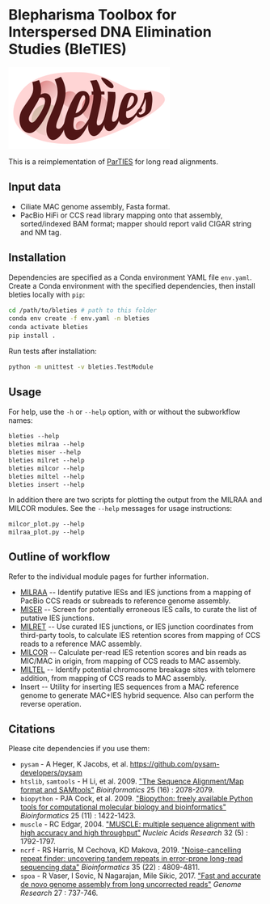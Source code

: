Blepharisma Toolbox for Interspersed DNA Elimination Studies (BleTIES)
======================================================================

![BLETIES logo](./bleties_logo.png)

This is a reimplementation of [ParTIES](https://github.com/oarnaiz/ParTIES) for 
long read alignments. 


Input data
----------

 * Ciliate MAC genome assembly, Fasta format.
 * PacBio HiFi or CCS read library mapping onto that assembly, sorted/indexed
   BAM format; mapper should report valid CIGAR string and NM tag.


Installation
------------

Dependencies are specified as a Conda environment YAML file `env.yaml`. Create a
Conda environment with the specified dependencies, then install bleties locally
with `pip`:

```bash
cd /path/to/bleties # path to this folder
conda env create -f env.yaml -n bleties
conda activate bleties
pip install .
```

Run tests after installation:

```bash
python -m unittest -v bleties.TestModule
```


Usage
-----

For help, use the `-h` or `--help` option, with or without the subworkflow 
names:

```
bleties --help
bleties milraa --help
bleties miser --help
bleties milret --help
bleties milcor --help
bleties miltel --help
bleties insert --help
```


In addition there are two scripts for plotting the output from the MILRAA and
MILCOR modules. See the `--help` messages for usage instructions:

```
milcor_plot.py --help
milraa_plot.py --help
```


Outline of workflow
-------------------

Refer to the individual module pages for further information.

 * [MILRAA](milraa.md) -- Identify putative IESs and IES junctions from a
   mapping of PacBio CCS reads or subreads to reference genome assembly.
 * [MISER](miser.md) -- Screen for potentially erroneous IES calls, to curate
   the list of putative IES junctions.
 * [MILRET](milret.md) -- Use curated IES junctions, or IES junction
   coordinates from third-party tools, to calculate IES retention scores from
   mapping of CCS reads to a reference MAC assembly.
 * [MILCOR](milcor.md) -- Calculate per-read IES retention scores and bin reads
   as MIC/MAC in origin, from mapping of CCS reads to MAC assembly.
 * [MILTEL](miltel.md) -- Identify potential chromosome breakage sites with
   telomere addition, from mapping of CCS reads to MAC assembly.
 * Insert -- Utility for inserting IES sequences from a MAC reference
   genome to generate MAC+IES hybrid sequence. Also can perform the reverse
   operation.


Citations
---------

Please cite dependencies if you use them:

 * `pysam` - A Heger, K Jacobs, et al. [https://github.com/pysam-developers/pysam ](https://github.com/pysam-developers/pysam)
 * `htslib`, `samtools` - H Li, et al. 2009. ["The Sequence Alignment/Map format and SAMtools"](https://doi.org/10.1093/bioinformatics/btp352) _Bioinformatics_ 25 (16) : 2078-2079.
 * `biopython` - PJA Cock, et al. 2009. ["Biopython: freely available Python tools for computational molecular biology and bioinformatics"](https://doi.org/10.1093/bioinformatics/btp163) _Bioinformatics_ 25 (11) : 1422-1423.
 * `muscle` - RC Edgar, 2004. ["MUSCLE: multiple sequence alignment with high accuracy and high throughput"](https://doi.org/10.1093/nar/gkh340) _Nucleic Acids Research_ 32 (5) : 1792-1797.
 * `ncrf` - RS Harris, M Cechova, KD Makova, 2019. ["Noise-cancelling repeat finder: uncovering tandem repeats in error-prone long-read sequencing data"](https://doi.org/10.1093/bioinformatics/btz484) _Bioinformatics_ 35 (22) : 4809-4811.
 * `spoa` - R Vaser, I Sovic, N Nagarajan, Mile Sikic, 2017. ["Fast and accurate de novo genome assembly from long uncorrected reads"](https://doi.org/10.1101/gr.214270.116) _Genome Research_ 27 : 737-746.
